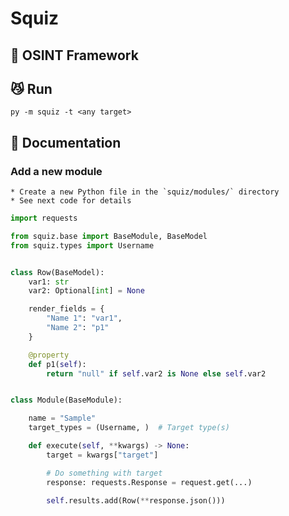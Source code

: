 # Squiz
## 🔎  OSINT Framework

## 😼 Run

`py -m squiz -t <any target>`

## 📝 Documentation

### Add a new module

    * Create a new Python file in the `squiz/modules/` directory
    * See next code for details
```py
import requests

from squiz.base import BaseModule, BaseModel
from squiz.types import Username


class Row(BaseModel):
    var1: str
    var2: Optional[int] = None

    render_fields = {
        "Name 1": "var1",
        "Name 2": "p1"
    }

    @property
    def p1(self):
        return "null" if self.var2 is None else self.var2


class Module(BaseModule):

    name = "Sample"
    target_types = (Username, )  # Target type(s)

    def execute(self, **kwargs) -> None:
        target = kwargs["target"]

        # Do something with target
        response: requests.Response = request.get(...)

        self.results.add(Row(**response.json()))
```
